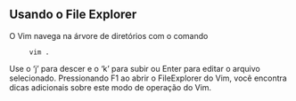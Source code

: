 Usando o File Explorer
-----------------------------

O Vim navega na árvore de diretórios com o comando

         vim .

Use o ‘j’ para descer e o ‘k’ para subir ou
Enter para editar o arquivo selecionado. Pressionando
F1 ao abrir o FileExplorer do Vim, você encontra dicas
adicionais sobre este modo de operação do Vim.
